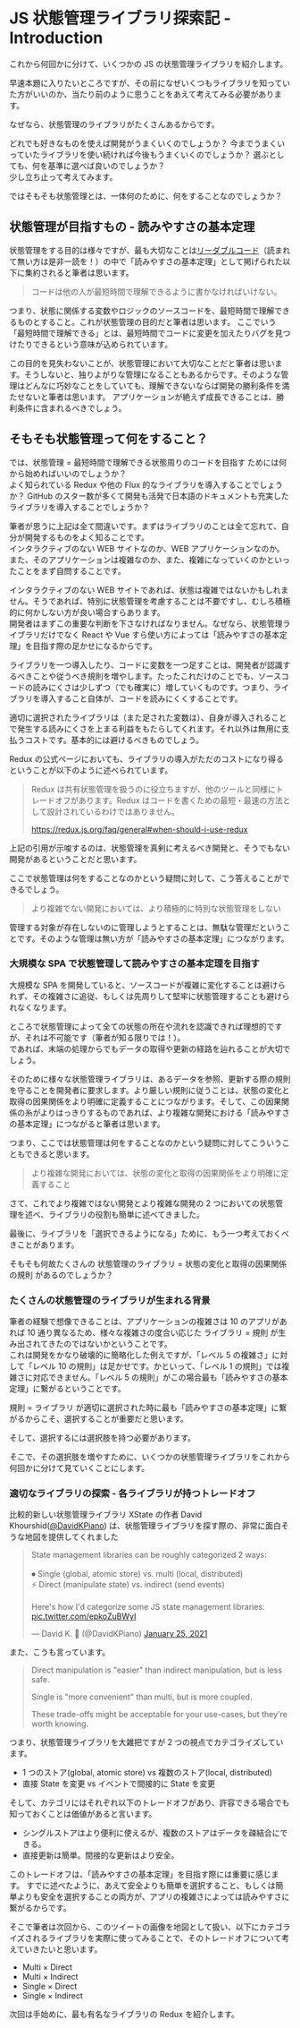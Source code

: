 # JS 状態管理ライブラリ探索記 - Introduction

<!-- ## はじめに -->

これから何回かに分けて、いくつかの JS の状態管理ライブラリを紹介します。

早速本題に入りたいところですが、その前になぜいくつもライブラリを知っていた方がいいのか、当たり前のように思うことをあえて考えてみる必要があります。

なぜなら、状態管理のライブラリがたくさんあるからです。

どれでも好きなものを使えば開発がうまくいくのでしょうか？ 今までうまくいっていたライブラリを使い続ければ今後もうまくいくのでしょうか？ 選ぶとしても、何を基準に選べば良いのでしょうか？  
少し立ち止って考えてみます。

ではそもそも状態管理とは、一体何のために、何をすることなのでしょうか？

## 状態管理が目指すもの - 読みやすさの基本定理

状態管理をする目的は様々ですが、最も大切なことは[リーダブルコード](https://www.oreilly.co.jp/books/9784873115658/)（読まれて無い方は是非一読を！）の中で「読みやすさの基本定理」として掲げられた以下に集約されると筆者は思います。

> コードは他の人が最短時間で理解できるように書かなければいけない。

つまり、状態に関係する変数やロジックのソースコードを、最短時間で理解できるものとすること。これが状態管理の目的だと筆者は思います。
ここでいう「最短時間で理解できる」とは、最短時間でコードに変更を加えたりバグを見つけたりできるという意味が込められています。

この目的を見失わないことが、状態管理において大切なことだと筆者は思います。そうしないと、独りよがりな管理になることもあるからです。そのような管理はどんなに巧妙なことをしていても、理解できないならば開発の勝利条件を満たせないと筆者は思います。
アプリケーションが絶えず成長できることは、勝利条件に含まれるべきでしょう。

## そもそも状態管理って何をすること？

では、状態管理 = 最短時間で理解できる状態周りのコードを目指す ためには何から始めればいいのでしょうか？  
よく知られている Redux や他の Flux 的なライブラリを導入することでしょうか？ GitHub のスター数が多くて開発も活発で日本語のドキュメントも充実したライブラリを導入することでしょうか？

筆者が思うに上記は全て間違いです。まずはライブラリのことは全て忘れて、自分が開発するものをよく知ることです。  
インタラクティブのない WEB サイトなのか、WEB アプリケーションなのか。また、そのアプリケーションは複雑なのか、また、複雑になっていくのかといったことをまず自問することです。

インタラクティブのない WEB サイトであれば、状態は複雑ではないかもしれません。そうであれば、特別に状態管理を考慮することは不要ですし、むしろ積極的に何かしない方が良い場合すらあります。  
開発者はまずこの重要な判断を下さなければなりません。なぜなら、状態管理ライブラリだけでなく React や Vue すら使い方によっては「読みやすさの基本定理」を目指す際の足かせになるからです。

<!-- ### 不適切なライブラリは「読みやすさの基本定理」を遠ざける -->

ライブラリを一つ導入したり、コードに変数を一つ足すことは、開発者が認識するべきことや従うべき規則を増やします。たったこれだけのことでも、ソースコードの読みにくさは少しずつ（でも確実に）増していくものです。つまり、ライブラリを導入すること自体が、コードを読みにくくすることです。

適切に選択されたライブラリは（また足された変数は）、自身が導入されることで発生する読みにくさを上まる利益をもたらしてくれます。それ以外は無用に支払うコストです。基本的には避けるべきものでしょう。

Redux の公式ページにおいても、ライブラリの導入がただのコストになり得るということが以下のように述べられています。

> Redux は共有状態管理を扱うのに役立ちますが、他のツールと同様にトレードオフがあります。Redux はコードを書くための最短・最速の方法として設計されているわけではありません。
>
> https://redux.js.org/faq/general#when-should-i-use-redux

上記の引用が示唆するのは、状態管理を真剣に考えるべき開発と、そうでもない開発があるということだと思います。

ここで状態管理は何をすることなのかという疑問に対して、こう答えることができるでしょう。

> より複雑でない開発においては、より積極的に特別な状態管理をしない

管理する対象が存在しないのに管理しようとすることは、無駄な管理だということです。そのような管理は無い方が「読みやすさの基本定理」につながります。

### 大規模な SPA で状態管理して読みやすさの基本定理を目指す

大規模な SPA を開発していると、ソースコードが複雑に変化することは避けられず、その複雑さに追従、もしくは先周りして堅牢に状態管理することも避けられなくなります。

<!-- 安全性を獲得しておくことが、コードを最短で理解しやすくすることにつながります。 -->

ところで状態管理によって全ての状態の所在や流れを認識できれば理想的ですが、それは不可能です（筆者が知る限りでは！）。  
であれば、末端の処理からでもデータの取得や更新の経路を辿れることが大切でしょう。

そのために様々な状態管理ライブラリは、あるデータを参照、更新する際の規則を守ることを開発者に要求します。より厳しい規則に従うことは、状態の変化と取得の因果関係をより明確に定義することにつながります。そして、この因果関係の糸がよりはっきりするものであれば、より複雑な開発における「読みやすさの基本定理」につながると筆者は思います。

つまり、ここでは状態管理は何をすることなのかという疑問に対してこういうこともできると思います。

> より複雑な開発においては、状態の変化と取得の因果関係をより明確に定義すること

さて、これでより複雑ではない開発とより複雑な開発の 2 つにおいての状態管理を述べ、ライブラリの役割も簡単に述べてきました。

最後に、ライブラリを「選択できるようになる」ために、もう一つ考えておくべきことがあります。

そもそも何故たくさんの 状態管理のライブラリ = 状態の変化と取得の因果関係の規則 があるのでしょうか？

### たくさんの状態管理のライブラリが生まれる背景

筆者の経験で想像できることは、アプリケーションの複雑さは 10 のアプリがあれば 10 通り異なるため、様々な複雑さの度合い応じた ライブラリ = 規則 が生み出されてきたのではないかということです。  
これは開発をかなり破壊的に簡略化した例えですが、「レベル 5 の複雑さ」に対して「レベル 10 の規則」は足かせです。かといって、「レベル 1 の規則」では複雑さに対応できません。「レベル 5 の規則」がこの場合最も「読みやすさの基本定理」に繋がるということです。

規則 = ライブラリ が適切に選択された時に最も「読みやすさの基本定理」に繋がるからこそ、選択することが重要だと思います。

そして、選択するには選択肢を持つ必要があります。

<!-- （上記が正しいならば）ライブラリを盲目的に使用せず選択しようとする開発者は、アプリの複雑さに適したライブラリを選択できる可能性を持っていると言えます（失敗の可能性もありますが！）。 -->

<!-- しかしただ闇雲にライブラリを使ってみるよりは、地図があった方が良いでしょう。 -->

そこで、その選択肢を増やすために、いくつかの状態管理ライブラリをこれから何回かに分けて見ていくことにします。

### 適切なライブラリの探索 - 各ライブラリが持つトレードオフ

比較的新しい状態管理ライブラリ XState の作者 David Khourshid([@DavidKPiano](https://twitter.com/davidkpiano)) は、状態管理ライブラリを探す際の、非常に面白そうな地図を提供してくれました

<!-- https://twitter.com/DavidKPiano/status/1353712136372039682 -->

<blockquote class="twitter-tweet"><p lang="en" dir="ltr">State management libraries can be roughly categorized 2 ways:<br><br>⏺ Single (global, atomic store) vs. multi (local, distributed)<br>⚡️ Direct (manipulate state) vs. indirect (send events)<br><br>Here&#39;s how I&#39;d categorize some JS state management libraries: <a href="https://t.co/epkoZuBWyI">pic.twitter.com/epkoZuBWyI</a></p>&mdash; David K. 🎹 (@DavidKPiano) <a href="https://twitter.com/DavidKPiano/status/1353712136372039682?ref_src=twsrc%5Etfw">January 25, 2021</a></blockquote> <script async src="https://platform.twitter.com/widgets.js" charset="utf-8"></script>

また、こうも言っています。

> Direct manipulation is "easier" than indirect manipulation, but is less safe.
>
> Single is "more convenient" than multi, but is more coupled.
>
> These trade-offs might be acceptable for your use-cases, but they're worth knowing.

つまり、状態管理ライブラリを大雑把ですが 2 つの視点でカテゴライズしています。

- 1 つのストア(global, atomic store) vs 複数のストア(local, distributed)
- 直接 State を変更 vs イベントで間接的に State を変更

そして、カテゴリにはそれぞれ以下のトレードオフがあり、許容できる場合でも知っておくことは価値があると言います。

- シングルストアはより便利に使えるが、複数のストアはデータを疎結合にできる。
- 直接更新は簡単。間接的な更新はより安全。

このトレードオフは、「読みやすさの基本定理」を目指す際には重要に感じます。
すでに述べたように、あえて安全よりも簡単を選択すること、もしくは簡単よりも安全を選択することの両方が、アプリの複雑さによっては読みやすさに繋がるからです。

そこで筆者は次回から、このツイートの画像を地図として扱い、以下にカテゴライズされるライブラリを実際に使ってみることで、そのトレードオフについて考えていきたいと思います。

- Multi × Direct
- Multi × Indirect
- Single × Direct
- Single × Indirect

次回は手始めに、最も有名なライブラリの Redux を紹介します。
